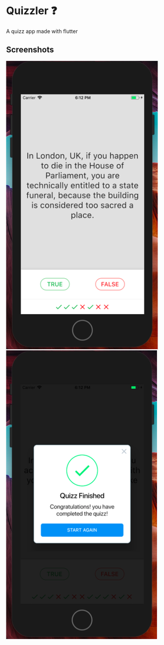 # Quizzler ❓

A quizz app made with flutter

## Screenshots

![Demo1](demo1.png)
![Demo2](demo2.png)
